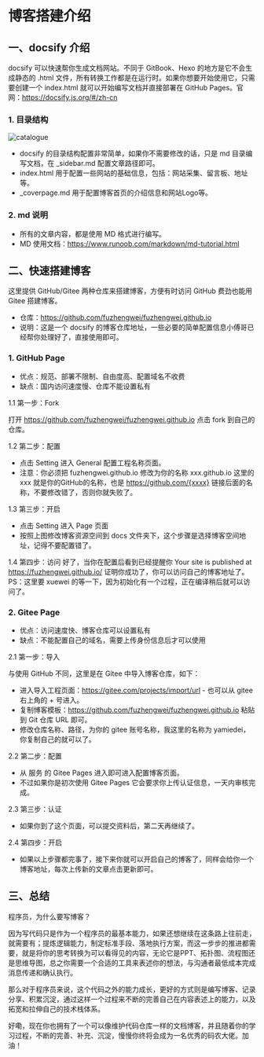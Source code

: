 # 博客搭建介绍

## 一、docsify 介绍

docsify 可以快速帮你生成文档网站。不同于 GitBook、Hexo 的地方是它不会生成静态的 .html 文件，所有转换工作都是在运行时。如果你想要开始使用它，只需要创建一个 index.html 就可以开始编写文档并直接部署在 GitHub Pages。官网：https://docsify.js.org/#/zh-cn

### 1. 目录结构

![catalogue](assets/img/catalogue.png)
- docsify 的目录结构配置非常简单，如果你不需要修改的话，只是 md 目录编写文档，在 _sidebar.md 配置文章路径即可。
- index.html 用于配置一些网站的基础信息，包括：网站采集、留言板、地址等。
- _coverpage.md 用于配置博客首页的介绍信息和网站Logo等。

### 2. md 说明
- 所有的文章内容，都是使用 MD 格式进行编写。
- MD 使用文档：https://www.runoob.com/markdown/md-tutorial.html

## 二、快速搭建博客

这里提供 GitHub/Gitee 两种仓库来搭建博客，方便有时访问 GitHub 费劲也能用 Gitee 搭建博客。

- 仓库：https://github.com/fuzhengwei/fuzhengwei.github.io
- 说明：这是一个 docsify 的博客仓库地址，一些必要的简单配置信息小傅哥已经帮你处理好了，直接使用即可。

### 1. GitHub Page

- 优点：规范、部署不限制、自由度高、配置域名不收费
- 缺点：国内访问速度慢、仓库不能设置私有

1.1 第一步：Fork

打开 https://github.com/fuzhengwei/fuzhengwei.github.io 点击 fork 到自己的仓库。

1.2 第二步：配置

- 点击 Setting 进入 General 配置工程名称页面。
- 注意：你必须把 fuzhengwei.github.io 修改为你的名称 xxx.github.io 这里的 xxx 就是你的GitHub的名称，也是 https://github.com/{xxxx} 链接后面的名称，不要修改错了，否则你就失败了。

1.3 第三步：开启
- 点击 Setting 进入 Page 页面
- 按照上图修改博客资源空间到 docs 文件夹下，这个步骤是选择博客空间地址，记得不要配置错了。

1.4 第四步：访问
好了，当你在配置后看到已经提醒你 Your site is published at https://fuzhengwei.github.io/ 证明你成功了，你可以访问自己的博客地址了。PS：这里要 xuewei 的等一下，因为初始化有一个过程，正在编译稍后就可以访问了。

### 2. Gitee Page

- 优点：访问速度快、博客仓库可以设置私有
- 缺点：不能配置自己的域名，需要上传身份信息后才可以使用

2.1 第一步：导入

与使用 GitHub 不同，这里是在 Gitee 中导入博客仓库，如下：


- 进入导入工程页面：https://gitee.com/projects/import/url - 也可以从 gitee 右上角的 + 号进入。
- 复制博客模板：https://github.com/fuzhengwei/fuzhengwei.github.io 粘贴到 Git 仓库 URL 即可。
- 修改仓库名称、路径，为你的 gitee 账号名称，我这里的名称为 yamiedei，你复制自己的就可以了。

2.2 第二步：配置

- 从 服务 的 Gitee Pages 进入即可进入配置博客页面。
- 不过如果你是初次使用 Gitee Pages 它会要求你上传认证信息，一天内审核完成。

2.3 第三步：认证

- 如果你到了这个页面，可以提交资料后，第二天再继续了。

2.4 第四步：开启

- 如果以上步骤都完事了，接下来你就可以开启自己的博客了，同样会给你一个博客地址，每次上传新的文章点击更新即可。

## 三、总结

程序员，为什么要写博客？

因为写代码只是作为一个程序员的最基本能力，如果还想继续在这条路上往前走，就需要有；提炼逻辑能力，制定标准手段、落地执行方案，而这一步步的推进都需要，就是将你的思考转换为可以看得见的内容，无论它是PPT、拓扑图、流程图还是思维导图，总之你需要一个合适的工具来表述你的想法，与沟通者最低成本完成消息传递和确认执行。

那么对于程序员来说，这个代码之外的能力成长，更好的方式则是编写博客、记录分享、积累沉淀，通过这样一个过程来不断的完善自己在内容表述上的能力，以及拓宽和拉伸自己的技术栈体系。

好嘞，现在你也拥有了一个可以像维护代码仓库一样的文档博客，并且随着你的学习过程，不断的完善、补充、沉淀，慢慢你终将会成为一名优秀的码农大佬。加油！

